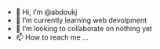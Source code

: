 - 👋 Hi, I’m @abdoukj
- 🌱 I’m currently learning web devolpment  
- 💞️ I’m looking to collaborate on nothing yet 
- 📫 How to reach me ...

<!---
abdoukare/abdoukare is a ✨ special ✨ repository because its `README.md` (this file) appears on your GitHub profile.
You can click the Preview link to take a look at your changes.
--->
